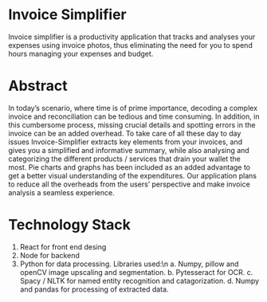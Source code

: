 # Invoice Simplifier
Invoice simplifier is a productivity application that tracks and analyses your expenses using invoice photos, thus eliminating the need for you to spend hours managing your expenses and budget.

# Abstract
In today’s scenario, where time is of prime importance, decoding a complex invoice and reconciliation can be tedious and time consuming. In addition, in this cumbersome process, missing crucial details and spotting errors in the invoice can be an added overhead. To take care of all these day to day issues Invoice-Simplifier extracts key elements from your invoices, and gives you a simplified and informative summary, while also analysing and categorizing the different products / services that drain your wallet the most. Pie charts and graphs has been included as an added advantage to get a better visual understanding of the expenditures. Our application plans to reduce all the overheads from the users’ perspective and make invoice analysis a seamless experience. 

# Technology Stack
1. React for front end desing
2. Node for backend
3. Python for data processing. Libraries used:\n
    a. Numpy, pillow and openCV image upscaling and segmentation.
    b. Pytesseract for OCR.
    c. Spacy / NLTK for named entity recognition and catagorization.
    d. Numpy and pandas for processing of extracted data.
